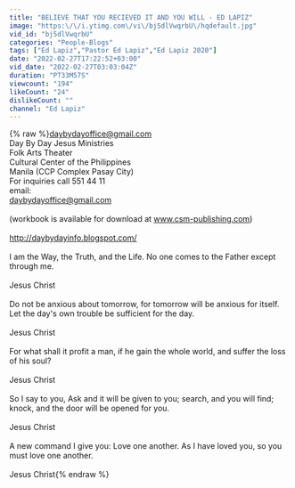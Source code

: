 ```yaml
---
title: "BELIEVE THAT YOU RECIEVED IT AND YOU WILL - ED LAPIZ"
image: "https:\/\/i.ytimg.com\/vi\/bj5dlVwqrbU\/hqdefault.jpg"
vid_id: "bj5dlVwqrbU"
categories: "People-Blogs"
tags: ["Ed Lapiz","Pastor Ed Lapiz","Ed Lapiz 2020"]
date: "2022-02-27T17:22:52+03:00"
vid_date: "2022-02-27T03:03:04Z"
duration: "PT33M57S"
viewcount: "194"
likeCount: "24"
dislikeCount: ""
channel: "Ed Lapiz"
---
```

{% raw %}daybydayoffice@gmail.com<br />Day By Day Jesus Ministries<br />Folk Arts Theater<br />Cultural Center of the Philippines<br />Manila (CCP Complex Pasay City)<br />For inquiries call 551 44 11<br />email:<br />daybydayoffice@gmail.com<br /><br />(workbook is available for download at www.csm-publishing.com)<br /><br /><a rel="nofollow" target="blank" href="http://daybydayinfo.blogspot.com/">http://daybydayinfo.blogspot.com/</a><br /><br />I am the Way, the Truth, and the Life. No one comes to the Father except through me.<br /><br />Jesus Christ<br /><br />Do not be anxious about tomorrow, for tomorrow will be anxious for itself. Let the day's own trouble be sufficient for the day.<br /><br />Jesus Christ<br /><br />For what shall it profit a man, if he gain the whole world, and suffer the loss of his soul?<br /><br />Jesus Christ<br /><br />So I say to you, Ask and it will be given to you; search, and you will find; knock, and the door will be opened for you.<br /><br />Jesus Christ<br /><br />A new command I give you: Love one another. As I have loved you, so you must love one another.<br /><br />Jesus Christ{% endraw %}
